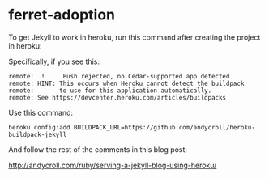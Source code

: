 # ferret-adoption

To get Jekyll to work in heroku, run this command after creating the project in heroku:

Specifically, if you see this:
```
remote:  !     Push rejected, no Cedar-supported app detected
remote: HINT: This occurs when Heroku cannot detect the buildpack
remote:       to use for this application automatically.
remote: See https://devcenter.heroku.com/articles/buildpacks
```

Use this command:

```
heroku config:add BUILDPACK_URL=https://github.com/andycroll/heroku-buildpack-jekyll
```

And follow the rest of the comments in this blog post:

http://andycroll.com/ruby/serving-a-jekyll-blog-using-heroku/